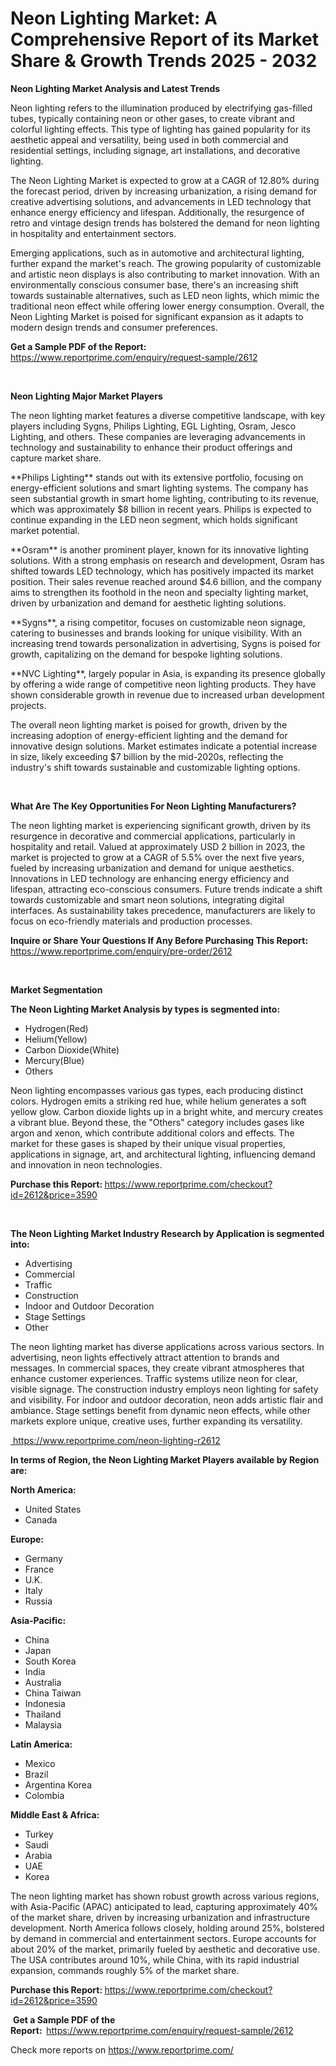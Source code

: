 <p><h1>Neon Lighting Market: A Comprehensive Report of its Market Share & Growth Trends 2025 - 2032</h1></p><p><strong>Neon Lighting Market Analysis and Latest Trends</strong></p>
<p><p>Neon lighting refers to the illumination produced by electrifying gas-filled tubes, typically containing neon or other gases, to create vibrant and colorful lighting effects. This type of lighting has gained popularity for its aesthetic appeal and versatility, being used in both commercial and residential settings, including signage, art installations, and decorative lighting.</p><p>The Neon Lighting Market is expected to grow at a CAGR of 12.80% during the forecast period, driven by increasing urbanization, a rising demand for creative advertising solutions, and advancements in LED technology that enhance energy efficiency and lifespan. Additionally, the resurgence of retro and vintage design trends has bolstered the demand for neon lighting in hospitality and entertainment sectors. </p><p>Emerging applications, such as in automotive and architectural lighting, further expand the market's reach. The growing popularity of customizable and artistic neon displays is also contributing to market innovation. With an environmentally conscious consumer base, there's an increasing shift towards sustainable alternatives, such as LED neon lights, which mimic the traditional neon effect while offering lower energy consumption. Overall, the Neon Lighting Market is poised for significant expansion as it adapts to modern design trends and consumer preferences.</p></p>
<p><strong>Get a Sample PDF of the Report:&nbsp;</strong> <a href="https://www.reportprime.com/enquiry/request-sample/2612?utm_campaign=2755&utm_medium=2&utm_source=Github&utm_content=ia&utm_term=18032025&utm_id=neon-lighting">https://www.reportprime.com/enquiry/request-sample/2612</a></p>
<p>&nbsp;</p>
<p><strong>Neon Lighting Major Market Players</strong></p>
<p><p>The neon lighting market features a diverse competitive landscape, with key players including Sygns, Philips Lighting, EGL Lighting, Osram, Jesco Lighting, and others. These companies are leveraging advancements in technology and sustainability to enhance their product offerings and capture market share.</p><p>**Philips Lighting** stands out with its extensive portfolio, focusing on energy-efficient solutions and smart lighting systems. The company has seen substantial growth in smart home lighting, contributing to its revenue, which was approximately $8 billion in recent years. Philips is expected to continue expanding in the LED neon segment, which holds significant market potential.</p><p>**Osram** is another prominent player, known for its innovative lighting solutions. With a strong emphasis on research and development, Osram has shifted towards LED technology, which has positively impacted its market position. Their sales revenue reached around $4.6 billion, and the company aims to strengthen its foothold in the neon and specialty lighting market, driven by urbanization and demand for aesthetic lighting solutions.</p><p>**Sygns**, a rising competitor, focuses on customizable neon signage, catering to businesses and brands looking for unique visibility. With an increasing trend towards personalization in advertising, Sygns is poised for growth, capitalizing on the demand for bespoke lighting solutions.</p><p>**NVC Lighting**, largely popular in Asia, is expanding its presence globally by offering a wide range of competitive neon lighting products. They have shown considerable growth in revenue due to increased urban development projects.</p><p>The overall neon lighting market is poised for growth, driven by the increasing adoption of energy-efficient lighting and the demand for innovative design solutions. Market estimates indicate a potential increase in size, likely exceeding $7 billion by the mid-2020s, reflecting the industry's shift towards sustainable and customizable lighting options.</p></p>
<p>&nbsp;</p>
<p><strong>What Are The Key Opportunities For Neon Lighting Manufacturers?</strong></p>
<p><p>The neon lighting market is experiencing significant growth, driven by its resurgence in decorative and commercial applications, particularly in hospitality and retail. Valued at approximately USD 2 billion in 2023, the market is projected to grow at a CAGR of 5.5% over the next five years, fueled by increasing urbanization and demand for unique aesthetics. Innovations in LED technology are enhancing energy efficiency and lifespan, attracting eco-conscious consumers. Future trends indicate a shift towards customizable and smart neon solutions, integrating digital interfaces. As sustainability takes precedence, manufacturers are likely to focus on eco-friendly materials and production processes.</p></p>
<p><strong>Inquire or Share Your Questions If Any Before Purchasing This Report:</strong> <a href="https://www.reportprime.com/enquiry/pre-order/2612?utm_campaign=2755&utm_medium=2&utm_source=Github&utm_content=ia&utm_term=18032025&utm_id=neon-lighting">https://www.reportprime.com/enquiry/pre-order/2612</a></p>
<p>&nbsp;</p>
<p><strong>Market Segmentation</strong></p>
<p><strong>The Neon Lighting Market Analysis by types is segmented into:</strong></p>
<p><ul><li>Hydrogen(Red)</li><li>Helium(Yellow)</li><li>Carbon Dioxide(White)</li><li>Mercury(Blue)</li><li>Others</li></ul></p>
<p><p>Neon lighting encompasses various gas types, each producing distinct colors. Hydrogen emits a striking red hue, while helium generates a soft yellow glow. Carbon dioxide lights up in a bright white, and mercury creates a vibrant blue. Beyond these, the "Others" category includes gases like argon and xenon, which contribute additional colors and effects. The market for these gases is shaped by their unique visual properties, applications in signage, art, and architectural lighting, influencing demand and innovation in neon technologies.</p></p>
<p><strong>Purchase this Report:&nbsp;</strong><a href="https://www.reportprime.com/checkout?id=2612&price=3590&utm_campaign=2755&utm_medium=2&utm_source=Github&utm_content=ia&utm_term=18032025&utm_id=neon-lighting">https://www.reportprime.com/checkout?id=2612&price=3590</a></p>
<p>&nbsp;</p>
<p><strong>The Neon Lighting Market Industry Research by Application is segmented into:</strong></p>
<p><ul><li>Advertising</li><li>Commercial</li><li>Traffic</li><li>Construction</li><li>Indoor and Outdoor Decoration</li><li>Stage Settings</li><li>Other</li></ul></p>
<p><p>The neon lighting market has diverse applications across various sectors. In advertising, neon lights effectively attract attention to brands and messages. In commercial spaces, they create vibrant atmospheres that enhance customer experiences. Traffic systems utilize neon for clear, visible signage. The construction industry employs neon lighting for safety and visibility. For indoor and outdoor decoration, neon adds artistic flair and ambiance. Stage settings benefit from dynamic neon effects, while other markets explore unique, creative uses, further expanding its versatility.</p></p>
<p><a href="https://www.reportprime.com/neon-lighting-r2612?utm_campaign=2755&utm_medium=2&utm_source=Github&utm_content=ia&utm_term=18032025&utm_id=neon-lighting">&nbsp;https://www.reportprime.com/neon-lighting-r2612</a></p>
<p><strong>In terms of Region, the Neon Lighting Market Players available by Region are:</strong></p>
<p>
    <p> <strong> North America: </strong>
        <ul>
            <li>United States</li>
            <li>Canada</li>
        </ul>
        </p> 
    <p> <strong> Europe: </strong>
        <ul>
            <li>Germany</li>
            <li>France</li>
            <li>U.K.</li>
            <li>Italy</li>
            <li>Russia</li>
        </ul>
        </p> 
    <p> <strong> Asia-Pacific: </strong>
        <ul>
            <li>China</li>
            <li>Japan</li>
            <li>South Korea</li>
            <li>India</li>
            <li>Australia</li>
            <li>China Taiwan</li>
            <li>Indonesia</li>
            <li>Thailand</li>
            <li>Malaysia</li>
        </ul>
        </p> 
    <p> <strong> Latin America: </strong>
        <ul>
            <li>Mexico</li>
            <li>Brazil</li>
            <li>Argentina Korea</li>
            <li>Colombia</li>
        </ul>
        </p> 
    <p> <strong> Middle East & Africa: </strong>
        <ul>
            <li>Turkey</li>
            <li>Saudi</li>
            <li>Arabia</li>
            <li>UAE</li>
            <li>Korea</li>
        </ul>
    </p>
    </p>
<p><p>The neon lighting market has shown robust growth across various regions, with Asia-Pacific (APAC) anticipated to lead, capturing approximately 40% of the market share, driven by increasing urbanization and infrastructure development. North America follows closely, holding around 25%, bolstered by demand in commercial and entertainment sectors. Europe accounts for about 20% of the market, primarily fueled by aesthetic and decorative use. The USA contributes around 10%, while China, with its rapid industrial expansion, commands roughly 5% of the market share.</p></p>
<p><strong>Purchase this Report: </strong><a href="https://www.reportprime.com/checkout?id=2612&price=3590&utm_campaign=2755&utm_medium=2&utm_source=Github&utm_content=ia&utm_term=18032025&utm_id=neon-lighting">https://www.reportprime.com/checkout?id=2612&price=3590</a></p>
<p>&nbsp;<strong>Get a Sample PDF of the Report:&nbsp;&nbsp;</strong><a href="https://www.reportprime.com/enquiry/request-sample/2612?utm_campaign=2755&utm_medium=2&utm_source=Github&utm_content=ia&utm_term=18032025&utm_id=neon-lighting">https://www.reportprime.com/enquiry/request-sample/2612</a></p>
<p><strong></strong></p>
<p>Check more reports on <a href="https://www.reportprime.com/?utm_campaign=2755&utm_medium=2&utm_source=Github&utm_content=ia&utm_term=18032025&utm_id=neon-lighting">https://www.reportprime.com/</a></p>